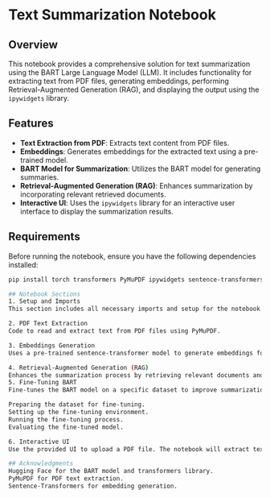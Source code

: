 
# Text Summarization Notebook

## Overview

This notebook provides a comprehensive solution for text summarization using the BART Large Language Model (LLM).
It includes functionality for extracting text from PDF files, generating embeddings,
performing Retrieval-Augmented Generation (RAG), and displaying the output using the `ipywidgets` library.

## Features

- **Text Extraction from PDF**: Extracts text content from PDF files.
- **Embeddings**: Generates embeddings for the extracted text using a pre-trained model.
- **BART Model for Summarization**: Utilizes the BART model for generating summaries.
- **Retrieval-Augmented Generation (RAG)**: Enhances summarization by incorporating relevant retrieved documents.
- **Interactive UI**: Uses the `ipywidgets` library for an interactive user interface to display the summarization results.

## Requirements

Before running the notebook, ensure you have the following dependencies installed:

```sh
pip install torch transformers PyMuPDF ipywidgets sentence-transformers

## Notebook Sections
1. Setup and Imports
This section includes all necessary imports and setup for the notebook.

2. PDF Text Extraction
Code to read and extract text from PDF files using PyMuPDF.

3. Embeddings Generation
Uses a pre-trained sentence-transformer model to generate embeddings for the extracted text.

4. Retrieval-Augmented Generation (RAG)
Enhances the summarization process by retrieving relevant documents and incorporating their content.
5. Fine-Tuning BART
Fine-tunes the BART model on a specific dataset to improve summarization performance. This section covers:

Preparing the dataset for fine-tuning.
Setting up the fine-tuning environment.
Running the fine-tuning process.
Evaluating the fine-tuned model.

6. Interactive UI
Use the provided UI to upload a PDF file. The notebook will extract text, generate embeddings, perform RAG, and display the summary in the UI.

## Acknowledgments
Hugging Face for the BART model and transformers library.
PyMuPDF for PDF text extraction.
Sentence-Transformers for embedding generation.
